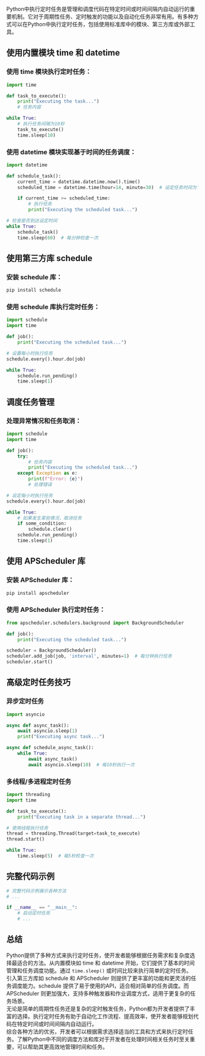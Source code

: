 Python中执行定时任务是管理和调度代码在特定时间或时间间隔内自动运行的重要机制。它对于周期性任务、定时触发的功能以及自动化任务非常有用。有多种方式可以在Python中执行定时任务，包括使用标准库中的模块、第三方库或外部工具。
<a name="zMvBS"></a>
## 使用内置模块 time 和 datetime
<a name="bCWgH"></a>
### 使用 time 模块执行定时任务：
```python
import time

def task_to_execute():
    print("Executing the task...")
    # 任务内容

while True:
    # 执行任务间隔为10秒
    task_to_execute()
    time.sleep(10)
```
<a name="Ry9Nl"></a>
### 使用 datetime 模块实现基于时间的任务调度：
```python
import datetime

def schedule_task():
    current_time = datetime.datetime.now().time()
    scheduled_time = datetime.time(hour=14, minute=30)  # 设定任务时间为下午14:30

    if current_time >= scheduled_time:
        # 执行任务
        print("Executing the scheduled task...")

# 检查是否到达设定时间
while True:
    schedule_task()
    time.sleep(60)  # 每分钟检查一次
```
<a name="rBgUY"></a>
## 使用第三方库 schedule
<a name="b9SVg"></a>
### 安装 schedule 库：
```bash
pip install schedule
```
<a name="zvu8Q"></a>
### 使用 schedule 库执行定时任务：
```python
import schedule
import time

def job():
    print("Executing the scheduled task...")

# 设置每小时执行任务
schedule.every().hour.do(job)

while True:
    schedule.run_pending()
    time.sleep(1)
```
<a name="u1ADV"></a>
## 调度任务管理
<a name="X7RGf"></a>
### 处理异常情况和任务取消：
```python
import schedule
import time

def job():
    try:
        # 任务内容
        print("Executing the scheduled task...")
    except Exception as e:
        print(f"Error: {e}")
        # 处理错误

# 设定每小时执行任务
schedule.every().hour.do(job)

while True:
    # 如果发生某些情况，取消任务
    if some_condition:
        schedule.clear()
    schedule.run_pending()
    time.sleep(1)
```
<a name="dOxxY"></a>
## 使用 APScheduler 库
<a name="UWkJj"></a>
### 安装 APScheduler 库：
```bash
pip install apscheduler
```
<a name="NPV5H"></a>
### 使用 APScheduler 执行定时任务：
```python
from apscheduler.schedulers.background import BackgroundScheduler

def job():
    print("Executing the scheduled task...")

scheduler = BackgroundScheduler()
scheduler.add_job(job, 'interval', minutes=1)  # 每分钟执行任务
scheduler.start()
```
<a name="Mp9yE"></a>
## 高级定时任务技巧
<a name="seSKD"></a>
### 异步定时任务
```python
import asyncio

async def async_task():
    await asyncio.sleep(1)
    print("Executing async task...")

async def schedule_async_task():
    while True:
        await async_task()
        await asyncio.sleep(10)  # 每10秒执行一次
```
<a name="nA1gY"></a>
### 多线程/多进程定时任务
```python
import threading
import time

def task_to_execute():
    print("Executing task in a separate thread...")

# 使用线程执行任务
thread = threading.Thread(target=task_to_execute)
thread.start()

while True:
    time.sleep(5)  # 每5秒检查一次
```
<a name="KsPlh"></a>
## 完整代码示例
```python
# 完整代码示例展示各种方法
# ...

if __name__ == "__main__":
    # 启动定时任务
    # ...
```
<a name="Vjdfb"></a>
## 总结
Python提供了多种方式来执行定时任务，使开发者能够根据任务需求和复杂度选择最适合的方法。从内置模块如 time 和 datetime 开始，它们提供了基本的时间管理和任务调度功能。通过 `time.sleep()` 或时间比较来执行简单的定时任务。<br />引入第三方库如 schedule 和 APScheduler 则提供了更丰富的功能和更灵活的任务调度能力。schedule 提供了易于使用的API，适合相对简单的任务调度。而 APScheduler 则更加强大，支持多种触发器和作业调度方式，适用于更复杂的任务场景。<br />无论是简单的周期性任务还是复杂的定时触发任务，Python都为开发者提供了丰富的选择。执行定时任务有助于自动化工作流程、提高效率，使开发者能够规划代码在特定时间或时间间隔内自动运行。<br />综合各种方法的优劣，开发者可以根据需求选择适当的工具和方式来执行定时任务。了解Python中不同的调度方法和库对于开发者在处理时间相关任务时至关重要，可以帮助其更高效地管理时间和任务。
